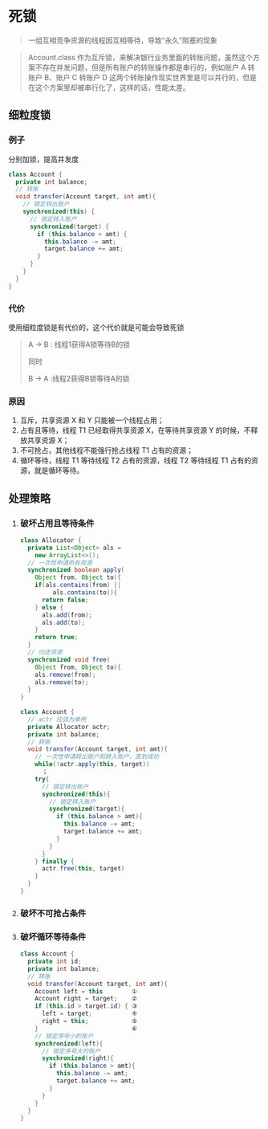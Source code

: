 # 死锁

> 一组互相竞争资源的线程因互相等待，导致“永久”阻塞的现象

> Account.class 作为互斥锁，来解决银行业务里面的转账问题，虽然这个方案不存在并发问题，但是所有账户的转账操作都是串行的，例如账户 A 转账户 B、账户 C 转账户 D 这两个转账操作现实世界里是可以并行的，但是在这个方案里却被串行化了，这样的话，性能太差。

## 细粒度锁

### 例子 

分别加锁，提高并发度

```java
class Account {
  private int balance;
  // 转账
  void transfer(Account target, int amt){
    // 锁定转出账户
    synchronized(this) {              
      // 锁定转入账户
      synchronized(target) {           
        if (this.balance > amt) {
          this.balance -= amt;
          target.balance += amt;
        }
      }
    }
  } 
}
```

### 代价

使用细粒度锁是有代价的，这个代价就是可能会导致死锁

> A -> B : 线程1获得A锁等待B的锁
>
> 同时
>
> B -> A :线程2获得B锁等待A的锁

### 原因

1. 互斥，共享资源 X 和 Y 只能被一个线程占用；
2. 占有且等待，线程 T1 已经取得共享资源 X，在等待共享资源 Y 的时候，不释放共享资源 X；
3. 不可抢占，其他线程不能强行抢占线程 T1 占有的资源；
4. 循环等待，线程 T1 等待线程 T2 占有的资源，线程 T2 等待线程 T1 占有的资源，就是循环等待。

## 处理策略

1. ### 破坏占用且等待条件

   ```java
   class Allocator {
     private List<Object> als =
       new ArrayList<>();
     // 一次性申请所有资源
     synchronized boolean apply(
       Object from, Object to){
       if(als.contains(from) ||
            als.contains(to)){
         return false;  
       } else {
         als.add(from);
         als.add(to);  
       }
       return true;
     }
     // 归还资源
     synchronized void free(
       Object from, Object to){
       als.remove(from);
       als.remove(to);
     }
   }
    
   class Account {
     // actr 应该为单例
     private Allocator actr;
     private int balance;
     // 转账
     void transfer(Account target, int amt){
       // 一次性申请转出账户和转入账户，直到成功
       while(!actr.apply(this, target))
         ；
       try{
         // 锁定转出账户
         synchronized(this){              
           // 锁定转入账户
           synchronized(target){           
             if (this.balance > amt){
               this.balance -= amt;
               target.balance += amt;
             }
           }
         }
       } finally {
         actr.free(this, target)
       }
     } 
   }
   ```

   

2. ###  破坏不可抢占条件

3. ### 破坏循环等待条件

   ```java
   class Account {
     private int id;
     private int balance;
     // 转账
     void transfer(Account target, int amt){
       Account left = this        ①
       Account right = target;    ②
       if (this.id > target.id) { ③
         left = target;           ④
         right = this;            ⑤
       }                          ⑥
       // 锁定序号小的账户
       synchronized(left){
         // 锁定序号大的账户
         synchronized(right){ 
           if (this.balance > amt){
             this.balance -= amt;
             target.balance += amt;
           }
         }
       }
     } 
   }
   ```

   



